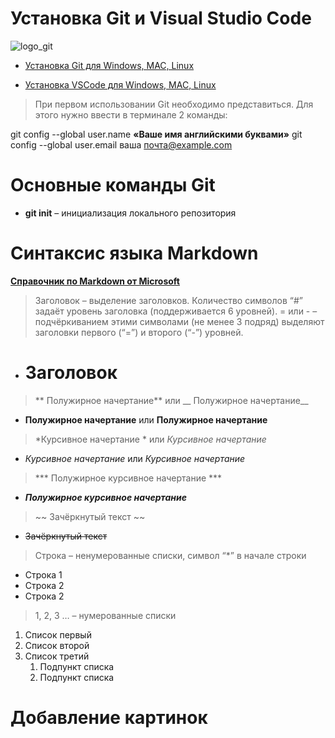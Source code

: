 **Установка Git и Visual Studio Code**
=

![logo_git](https://git-scm.com/images/logos/downloads/Git-Logo-2Color.png)

* [Установка Git для Windows, MAC, Linux](https://git-scm.com/downloads)

* [Установка VSCode для Windows, MAC, Linux](https://code.visualstudio.com/Download)

> При первом использовании Git необходимо представиться.  Для этого нужно ввести в терминале 2 команды:

git config --global user.name **«Ваше имя английскими буквами»** 
git config --global user.email ваша почта@example.com

# **Основные команды Git** 
* **git init** – инициализация локального репозитория

# **Синтаксис языка Markdown** 
[**Справочник по Markdown от Microsoft**](https://docs.microsoft.com/ru-ru/contribute/markdown-reference)

> Заголовок – выделение заголовков. Количество символов “#” задаёт уровень заголовка  (поддерживается 6 уровней).
= или - – подчёркиванием этими символами (не менее 3 подряд) выделяют заголовки  первого (“=”) и второго (“-”) уровней.
* # Заголовок

> ** Полужирное начертание** или __ Полужирное начертание__
* **Полужирное начертание** или __Полужирное начертание__

> *Курсивное начертание * или _Курсивное начертание_

* *Курсивное начертание* или _Курсивное начертание_

> ***  Полужирное курсивное начертание  ***

* ***Полужирное курсивное начертание***

> ~~ Зачёркнутый текст ~~ 
* ~~Зачёркнутый текст~~ 

>Строка – ненумерованные списки, символ “*” в начале строки
* Строка 1
* Строка 2
* Строка 2

>1, 2, 3 … – нумерованные списки

1. Список первый
1. Список второй
1. Список третий
     1. Подпункт списка
     1. Подпункт списка


# **Добавление картинок** 